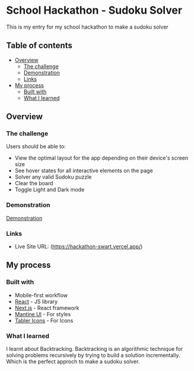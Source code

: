 # School Hackathon - Sudoku Solver

This is my entry for my school hackathon to make a sudoku solver

## Table of contents

- [Overview](#overview)
  - [The challenge](#the-challenge)
  - [Demonstration](#Demonstration)
  - [Links](#links)
- [My process](#my-process)
  - [Built with](#built-with)
  - [What I learned](#what-i-learned)

## Overview

### The challenge

Users should be able to:

- View the optimal layout for the app depending on their device's screen size
- See hover states for all interactive elements on the page
- Solver any valid Sudoku puzzle
- Clear the board
- Toggle Light and Dark mode

### Demonstration

[Demonstration](https://user-images.githubusercontent.com/101960666/206553415-84a94508-0e06-44fe-92c9-9566ba016c10.webm)


### Links

- Live Site URL: (https://hackathon-swart.vercel.app/)

## My process


### Built with

- Mobile-first workflow
- [React](https://reactjs.org/) - JS library
- [Next.js](https://nextjs.org/) - React framework
- [Mantine UI](https://mantine.dev/pages/getting-started/) - For styles
- [Tabler Icons](https://tabler-icons-react.vercel.app/) - For Icons

### What I learned

I learnt about Backtracking. Backtracking is an algorithmic technique for solving problems recursively by trying to build a solution incrementally. Which is the perfect approch to make a sudoku solver.
